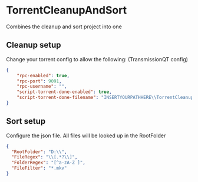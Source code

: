 # TorrentCleanupAndSort
Combines the cleanup and sort project into one

## Cleanup setup
Change your torrent config to allow the following: (TransmissionQT config) 

```json
{
    "rpc-enabled": true,
    "rpc-port": 9091,
    "rpc-username": "",
    "script-torrent-done-enabled": true,
    "script-torrent-done-filename": "INSERTYOURPATHHERE\\TorrentCleanup.exe",
}
```

## Sort setup
Configure the json file. All files will be looked up in the RootFolder
```json
{
  "RootFolder": "D:\\",
  "FileRegex": "\\[.*?\\]",
  "FolderRegex": "[^a-zA-Z ]",
  "FileFilter": "*.mkv"
}
```
